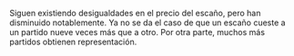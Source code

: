 Siguen existiendo desigualdades en el precio del escaño, pero han disminuido notablemente. Ya no se da el caso de que un escaño cueste a un partido nueve veces más que a otro. Por otra parte, muchos más partidos obtienen representación. 
